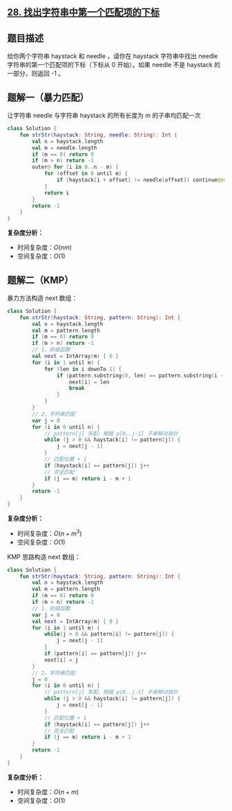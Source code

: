 ## [28. 找出字符串中第一个匹配项的下标](https://leetcode.cn/problems/find-the-index-of-the-first-occurrence-in-a-string/description/)

## 题目描述

给你两个字符串 haystack 和 needle ，请你在 haystack 字符串中找出 needle 字符串的第一个匹配项的下标（下标从 0 开始）。如果 needle 不是 haystack 的一部分，则返回  -1 。

## 题解一（暴力匹配）

让字符串 needle 与字符串 haystack 的所有长度为 m 的子串均匹配一次

``` Kotlin []
class Solution {
    fun strStr(haystack: String, needle: String): Int {
        val n = haystack.length
        val m = needle.length
        if (m == 0) return 0
        if (m > n) return -1
        outer@ for (i in 0..n - m) {
            for (offset in 0 until m) {
                if (haystack[i + offset] != needle[offset]) continue@ouuter
            }
            return i
        }
        return -1
    }
}
```

**复杂度分析：**

- 时间复杂度：$O(nm)$
- 空间复杂度：$O(1)$

## 题解二（KMP）

暴力方法构造 next 数组：

``` Kotlin []
class Solution {
    fun strStr(haystack: String, pattern: String): Int {
        val n = haystack.length
        val m = pattern.length
        if (m == 0) return 0
        if (m > n) return -1
        // 1、前缀函数
        val next = IntArray(m) { 0 }
        for (i in 1 until m) {
            for (len in i downTo 1) {
                if (pattern.substring(0, len) == pattern.substring(i - len + 1, i + 1)) {
                    next[i] = len
                    break
                }
            }
        }
        // 2、字符串匹配
        var j = 0
        for (i in 0 until n) {
            // pattern[j] 失配，根据 p[0..j-1] 子串移动指针
            while (j > 0 && haystack[i] != pattern[j]) {
                j = next[j - 1]
            }
            // 匹配位置 + 1
            if (haystack[i] == pattern[j]) j++
            // 完全匹配
            if (j == m) return i - m + 1
        }
        return -1
    }
}
```

**复杂度分析：**

- 时间复杂度：$O(n + m^3)$
- 空间复杂度：$O(1)$

KMP 思路构造 next 数组：

``` Kotlin []
class Solution {
    fun strStr(haystack: String, pattern: String): Int {
        val n = haystack.length
        val m = pattern.length
        if (m == 0) return 0
        if (m > n) return -1
        // 1、前缀函数
        var j = 0
        val next = IntArray(m) { 0 }
        for (i in 1 until m) {
            while(j > 0 && pattern[i] != pattern[j]) {
                j = next[j - 1]
            }
            if (pattern[i] == pattern[j]) j++
            next[i] = j
        }
        // 2、字符串匹配
        j = 0
        for (i in 0 until n) {
            // pattern[j] 失配，根据 p[0..j-1] 子串移动指针
            while (j > 0 && haystack[i] != pattern[j]) {
                j = next[j - 1]
            }
            // 匹配位置 + 1
            if (haystack[i] == pattern[j]) j++
            // 完全匹配
            if (j == m) return i - m + 1
        }
        return -1
    }
}
```

**复杂度分析：**

- 时间复杂度：$O(n + m)$
- 空间复杂度：$O(1)$
